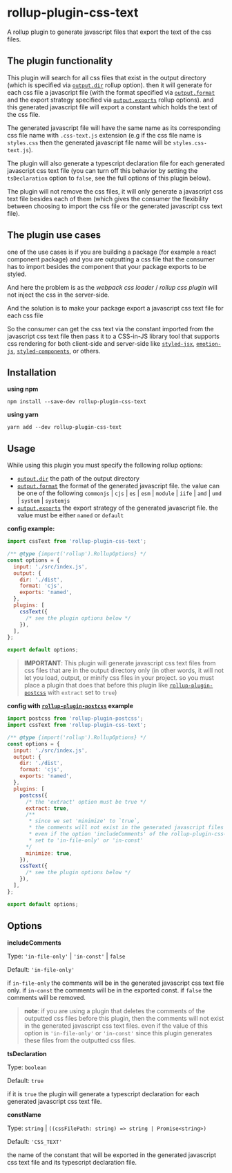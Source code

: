 # rollup-plugin-css-text

A rollup plugin to generate javascript files that export the text of the css files.

## The plugin functionality

This plugin will search for all css files that exist in the output directory (which is specified via [`output.dir`](https://rollupjs.org/guide/en/#outputdir) rollup option). then it will generate for each css file a javascript file (with the format specified via [`output.format`](https://rollupjs.org/guide/en/#outputformat) and the export strategy specified via [`output.exports`](https://rollupjs.org/guide/en/#outputexports) rollup options). and this generated javascript file will export a constant which holds the text of the css file.

The generated javascript file will have the same name as its corresponding css file name with `.css-text.js` extension (e.g if the css file name is `styles.css` then the generated javascript file name will be `styles.css-text.js`).

The plugin will also generate a typescript declaration file for each generated javascript css text file (you can turn off this behavior by setting the `tsDeclaration` option to `false`, see the full options of this plugin below).

The plugin will not remove the css files, it will only generate a javascript css text file besides each of them (which gives the consumer the flexibility between choosing to import the css file or the generated javascript css text file).

## The plugin use cases

one of the use cases is if you are building a package (for example a react component package) and you are outputting a css file that the consumer has to import besides the component that your package exports to be styled.

And here the problem is as the _webpack css loader_ / _rollup css plugin_ will not inject the css in the server-side.

And the solution is to make your package export a javascript css text file for each css file

So the consumer can get the css text via the constant imported from the javascript css text file then pass it to a CSS-in-JS library tool that supports css rendering for both client-side and server-side like [`styled-jsx`](https://github.com/vercel/styled-jsx), [`emotion-js`](https://github.com/emotion-js/emotion), [`styled-components`](https://github.com/styled-components/styled-components), or others.

## Installation

**using npm**

```
npm install --save-dev rollup-plugin-css-text
```

**using yarn**

```
yarn add --dev rollup-plugin-css-text
```

## Usage

While using this plugin you must specify the following rollup options:

- [`output.dir`](https://rollupjs.org/guide/en/#outputdir) the path of the output directory
- [`output.format`](https://rollupjs.org/guide/en/#outputformat) the format of the generated javascript file. the value can be one of the following `commonjs` | `cjs` | `es` | `esm` | `module` | `iife` | `amd` | `umd` | `system` | `systemjs`
- [`output.exports`](https://rollupjs.org/guide/en/#outputexports) the export strategy of the generated javascript file. the value must be either `named` or `default`

**config example:**

```js
import cssText from 'rollup-plugin-css-text';

/** @type {import('rollup').RollupOptions} */
const options = {
  input: './src/index.js',
  output: {
    dir: './dist',
    format: 'cjs',
    exports: 'named',
  },
  plugins: [
    cssText({
      /* see the plugin options below */
    }),
  ],
};

export default options;
```

> **IMPORTANT**: This plugin will generate javascript css text files from css files that are in the output directory only (in other words, it will not let you load, output, or minify css files in your project. so you must place a plugin that does that before this plugin like [`rollup-plugin-postcss`](https://www.npmjs.com/package/rollup-plugin-postcss) with `extract` set to `true`)

**config with [`rollup-plugin-postcss`](https://www.npmjs.com/package/rollup-plugin-postcss) example**

```js
import postcss from 'rollup-plugin-postcss';
import cssText from 'rollup-plugin-css-text';

/** @type {import('rollup').RollupOptions} */
const options = {
  input: './src/index.js',
  output: {
    dir: './dist',
    format: 'cjs',
    exports: 'named',
  },
  plugins: [
    postcss({
      /* the 'extract' option must be true */
      extract: true,
      /**
       * since we set 'minimize' to `true`,
       * the comments will not exist in the generated javascript files
       * even if the option 'includeComments' of the rollup-plugin-css-text
       * set to 'in-file-only' or 'in-const'
      */
      minimize: true,
    }),
    cssText({
      /* see the plugin options below */
    }),
  ],
};

export default options;
```

## Options

**includeComments**

Type: `'in-file-only'` | `'in-const'` | `false`

Default: `'in-file-only'`

if `in-file-only` the comments will be in the generated javascript css text file only. if `in-const` the comments will be in the exported const. if `false` the comments will be removed.

> **note**: if you are using a plugin that deletes the comments of the outputted css files before this plugin, then the comments will not exist in the generated javascript css text files. even if the value of this option is `'in-file-only'` or `'in-const'` since this plugin generates these files from the outputted css files.

**tsDeclaration**

Type: `boolean`

Default: `true`

if it is `true` the plugin will generate a typescript declaration for each generated javascript css text file.

**constName**

Type: `string` | `((cssFilePath: string) => string | Promise<string>)`

Default: `'CSS_TEXT'`

the name of the constant that will be exported in the generated javascript css text file and its typescript declaration file.
